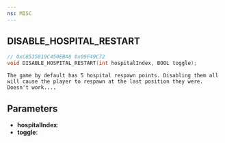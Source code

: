 ```yaml
---
ns: MISC
---
```

## DISABLE_HOSPITAL_RESTART

```c
// 0xC8535819C450EBA8 0x09F49C72
void DISABLE_HOSPITAL_RESTART(int hospitalIndex, BOOL toggle);
```

```
The game by default has 5 hospital respawn points. Disabling them all will cause the player to respawn at the last position they were.  
Doesn't work....  
```

## Parameters
* **hospitalIndex**: 
* **toggle**: 

